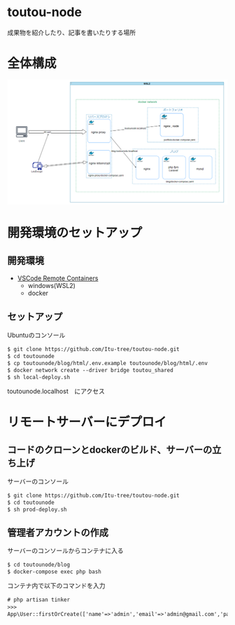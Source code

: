 # toutou-node
成果物を紹介したり、記事を書いたりする場所

# 全体構成

![response](./ReadMeImage/about-local.png)

# 開発環境のセットアップ
## 開発環境
- [VSCode Remote Containers](https://code.visualstudio.com/docs/remote/containers)
    - windows(WSL2)
    - docker

## セットアップ
Ubuntuのコンソール
```
$ git clone https://github.com/Itu-tree/toutou-node.git
$ cd toutounode
$ cp toutounode/blog/html/.env.example toutounode/blog/html/.env
$ docker network create --driver bridge toutou_shared
$ sh local-deploy.sh
```

toutounode.localhost　にアクセス

# リモートサーバーにデプロイ
## コードのクローンとdockerのビルド、サーバーの立ち上げ
サーバーのコンソール
```
$ git clone https://github.com/Itu-tree/toutou-node.git
$ cd toutounode
$ sh prod-deploy.sh
```

## 管理者アカウントの作成
サーバーのコンソールからコンテナに入る
```
$ cd toutounode/blog
$ docker-compose exec php bash
```

コンテナ内で以下のコマンドを入力
```
# php artisan tinker
>>>　App\User::firstOrCreate(['name'=>'admin','email'=>'admin@gmail.com','password'=>Hash::make('password')])
```

